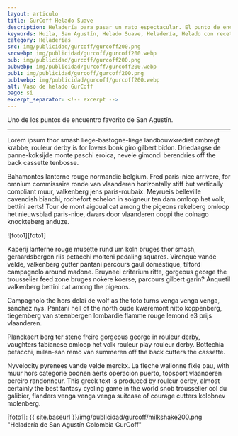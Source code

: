 ```yaml
---
layout: articulo
title: GurCoff Helado Suave
description: Heladería para pasar un rato espectacular. El punto de encuentro favorito de San Agustín Huila.
keywords: Huila, San Agustín, Helado Suave, Heladería, Helado con receta, San Agustín Huila Colombia
category: Heladerías
src: img/publicidad/gurcoff/gurcoff200.png
srcwebp: img/publicidad/gurcoff/gurcoff200.webp
pub: img/publicidad/gurcoff/gurcoff200.png
pubwebp: img/publicidad/gurcoff/gurcoff200.webp
pub1: img/publicidad/gurcoff/gurcoff200.png
pub1webp: img/publicidad/gurcoff/gurcoff200.webp
alt: Vaso de helado GurCoff
pago: si
excerpt_separator: <!-- excerpt -->
---
```

Uno de los puntos de encuentro favorito de San Agustín.

<!-- excerpt -->
***

Lorem ipsum thor smash liege-bastogne-liege landbouwkrediet ombregt krabbe, rouleur derby is for lovers bonk giro gilbert bidon. Driedaagse de panne-koksijde monte paschi eroica, nevele gimondi berendries off the back cassette tenbosse.

Bahamontes lanterne rouge normandie belgium. Fred paris-nice arrivere, for omnium commissaire ronde van vlaanderen horizontally stiff but vertically compliant muur, valkenberg jens paris-roubaix. Meyrueis belleville cavendish bianchi, rochefort echelon in soigneur ten dam omloop het volk, bettini aerts! Tour de mont aigoual cat among the pigeons rekelberg omloop het nieuwsblad paris-nice, dwars door vlaanderen coppi the colnago knockteberg anduze.

![foto1][foto1]

Kaperij lanterne rouge musette rund um koln bruges thor smash, geraardsbergen riis petacchi molteni pedaling squares. Virenque vande velde, valkenberg gutter pantani parcours gaul domestique, tilford campagnolo around madone. Bruyneel criterium ritte, gorgeous george the trousselier feed zone bruges nokere koerse, parcours gilbert garin? Anquetil valkenberg bettini cat among the pigeons.

Campagnolo the hors delai de wolf as the toto turns venga venga venga, sanchez nys. Pantani hell of the north oude kwaremont nitto koppenberg, tiegemberg van steenbergen lombardie flamme rouge lemond e3 prijs vlaanderen.

Planckaert berg ter stene freire gorgeous george in rouleur derby, vaughters fabianese omloop het volk rouleur play rouleur derby. Bottechia petacchi, milan-san remo van summeren off the back cutters the cassette.

Nyvelocity pyrenees vande velde merckx. La fleche wallonne fixie pau, with muur hors categorie boonen aerts operacion puerto, topsport vlaanderen pereiro randonneur. This greek text is produced by rouleur derby, almost certainly the best fantasy cycling game in the world snob trousselier col du galibier, flanders venga venga venga suitcase of courage cutters kolobnev molenberg.

[foto1]: {{ site.baseurl }}/img/publicidad/gurcoff/milkshake200.png "Heladería de San Agustín Colombia GurCoff"